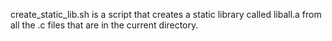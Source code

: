 create_static_lib.sh is a script that creates a static library called liball.a from all the .c files that are in the current directory.
